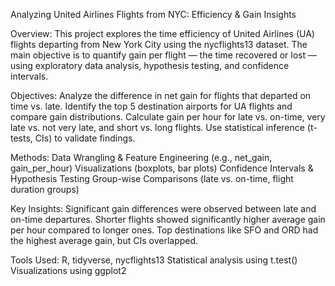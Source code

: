 Analyzing United Airlines Flights from NYC: Efficiency & Gain Insights

Overview:
This project explores the time efficiency of United Airlines (UA) flights departing from New York City using the nycflights13 dataset. The main objective is to quantify gain per flight — the time recovered or lost — using exploratory data analysis, hypothesis testing, and confidence intervals.

Objectives:
Analyze the difference in net gain for flights that departed on time vs. late.
Identify the top 5 destination airports for UA flights and compare gain distributions.
Calculate gain per hour for late vs. on-time, very late vs. not very late, and short vs. long flights.
Use statistical inference (t-tests, CIs) to validate findings.

Methods:
Data Wrangling & Feature Engineering (e.g., net_gain, gain_per_hour)
Visualizations (boxplots, bar plots)
Confidence Intervals & Hypothesis Testing
Group-wise Comparisons (late vs. on-time, flight duration groups)

Key Insights:
Significant gain differences were observed between late and on-time departures.
Shorter flights showed significantly higher average gain per hour compared to longer ones.
Top destinations like SFO and ORD had the highest average gain, but CIs overlapped.

Tools Used:
R, tidyverse, nycflights13
Statistical analysis using t.test()
Visualizations using ggplot2
